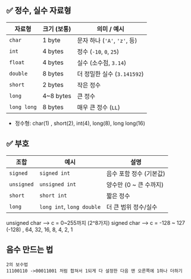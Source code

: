 ## ✅ 정수, 실수 자료형

| 자료형         | 크기 (보통)   | 의미 / 예시                 |
| ----------- | --------- | ----------------------- |
| `char`      | 1 byte    | 문자 하나 (`'A'`, `'z'`, 등) |
| `int`       | 4 bytes   | 정수 (`-10`, `0`, `25`)   |
| `float`     | 4 bytes   | 실수 (소수점, `3.14`)        |
| `double`    | 8 bytes   | 더 정밀한 실수 (`3.141592`)   |
| `short`     | 2 bytes   | 작은 정수                   |
| `long`      | 4~8 bytes | 큰 정수                    |
| `long long` | 8 bytes   | 매우 큰 정수 (`LL`)          |
- 정수형: char(1) , short(2), int(4), long(8), long long(16)

## ✅ 부호

|조합|예시|설명|
|---|---|---|
|`signed`|`signed int`|음수 포함 정수 (기본값)|
|`unsigned`|`unsigned int`|양수만 (0 ~ 큰 수까지)|
|`short`|`short int`|짧은 정수|
|`long`|`long int`, `long double`|더 큰 범위 정수/실수|

unsigned char --> c = 0~255까지 (2^8가지)
signed char     --> c = -128 ~ 127
(-128) , 64, 32, 16, 8, 4, 2, 1

## 음수 만드는 법

	2의 보수법
	11100110 ->00011001 처럼 합쳐서 1되게 다 설정한 다음 맨 오른쪽에 1하나 더하기

